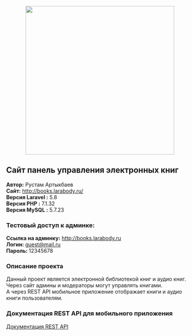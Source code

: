 <p align="center"><img src="https://res.cloudinary.com/dtfbvvkyp/image/upload/v1566331377/laravel-logolockup-cmyk-red.svg" width="400"></p>

## Сайт панель управления электронных книг
<b>Автор:</b> Рустам Артыкбаев<br>
<b>Сайт:</b> <a href="http://books.larabody.ru" target="_blank">http://books.larabody.ru/</a><br>
<b>Версия Laravel :</b> 5.8<br>
<b>Версия PHP :</b> 7.1.32<br>
<b>Версия MySQL :</b> 5.7.23

### Тестовый доступ к админке:
<b>Ссылка на админку:</b> <a href="http://books.larabody.ru" target="_blank">http://books.larabody.ru</a><br>
<b>Логин: </b> guest@mail.ru<br>
<b>Пароль: </b> 12345678 
<br>

### Описание проекта
Данный проект является электронной библиотекой книг и аудио книг.<br>
Через сайт админы и модераторы могут управлять книгами.<br>
А через REST API мобильное приложение отображает книги и аудио книги пользователям.<br>

### Документация REST API для мобильного приложения
<a href="https://github.com/Rustambx/books-API/blob/master/restapi.md">Документация REST API</a>

